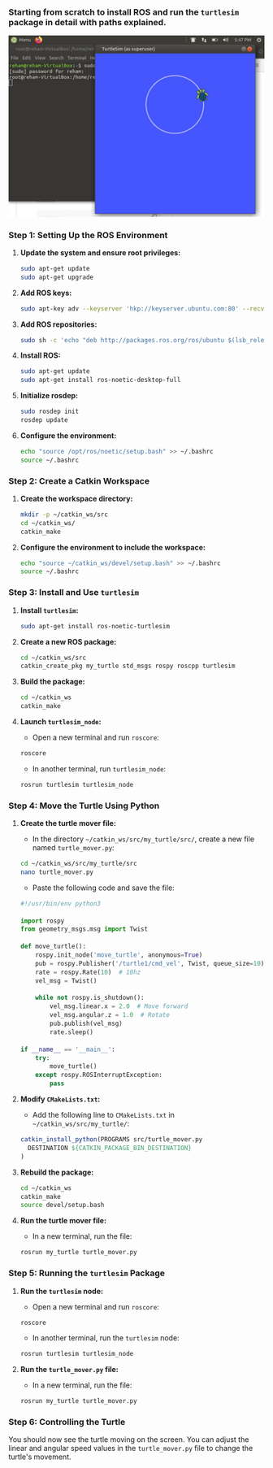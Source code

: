 ### Starting from scratch to install ROS and run the `turtlesim` package in detail with paths explained.

![Turtlesim running](https://github.com/m3hm0o0ud/ros_turtlesim/blob/main/TURTLE.jpg)

### Step 1: Setting Up the ROS Environment

1. **Update the system and ensure root privileges:**
   ```sh
   sudo apt-get update
   sudo apt-get upgrade
   ```

2. **Add ROS keys:**
   ```sh
   sudo apt-key adv --keyserver 'hkp://keyserver.ubuntu.com:80' --recv-key C1CF6E31E6BADE8868B172B4F42ED6FBAB17C654
   ```

3. **Add ROS repositories:**
   ```sh
   sudo sh -c 'echo "deb http://packages.ros.org/ros/ubuntu $(lsb_release -sc) main" > /etc/apt/sources.list.d/ros-latest.list'
   ```

4. **Install ROS:**
   ```sh
   sudo apt-get update
   sudo apt-get install ros-noetic-desktop-full
   ```

5. **Initialize rosdep:**
   ```sh
   sudo rosdep init
   rosdep update
   ```

6. **Configure the environment:**
   ```sh
   echo "source /opt/ros/noetic/setup.bash" >> ~/.bashrc
   source ~/.bashrc
   ```

### Step 2: Create a Catkin Workspace

1. **Create the workspace directory:**
   ```sh
   mkdir -p ~/catkin_ws/src
   cd ~/catkin_ws/
   catkin_make
   ```

2. **Configure the environment to include the workspace:**
   ```sh
   echo "source ~/catkin_ws/devel/setup.bash" >> ~/.bashrc
   source ~/.bashrc
   ```

### Step 3: Install and Use `turtlesim`

1. **Install `turtlesim`:**
   ```sh
   sudo apt-get install ros-noetic-turtlesim
   ```

2. **Create a new ROS package:**
   ```sh
   cd ~/catkin_ws/src
   catkin_create_pkg my_turtle std_msgs rospy roscpp turtlesim
   ```

3. **Build the package:**
   ```sh
   cd ~/catkin_ws
   catkin_make
   ```

4. **Launch `turtlesim_node`:**
   - Open a new terminal and run `roscore`:
   ```sh
   roscore
   ```
   - In another terminal, run `turtlesim_node`:
   ```sh
   rosrun turtlesim turtlesim_node
   ```

### Step 4: Move the Turtle Using Python

1. **Create the turtle mover file:**
   - In the directory `~/catkin_ws/src/my_turtle/src/`, create a new file named `turtle_mover.py`:
   ```sh
   cd ~/catkin_ws/src/my_turtle/src
   nano turtle_mover.py
   ```

   - Paste the following code and save the file:
   ```python
   #!/usr/bin/env python3

   import rospy
   from geometry_msgs.msg import Twist

   def move_turtle():
       rospy.init_node('move_turtle', anonymous=True)
       pub = rospy.Publisher('/turtle1/cmd_vel', Twist, queue_size=10)
       rate = rospy.Rate(10)  # 10hz
       vel_msg = Twist()

       while not rospy.is_shutdown():
           vel_msg.linear.x = 2.0  # Move forward
           vel_msg.angular.z = 1.0  # Rotate
           pub.publish(vel_msg)
           rate.sleep()

   if __name__ == '__main__':
       try:
           move_turtle()
       except rospy.ROSInterruptException:
           pass
   ```

2. **Modify `CMakeLists.txt`:**
   - Add the following line to `CMakeLists.txt` in `~/catkin_ws/src/my_turtle/`:
   ```cmake
   catkin_install_python(PROGRAMS src/turtle_mover.py
     DESTINATION ${CATKIN_PACKAGE_BIN_DESTINATION}
   )
   ```

3. **Rebuild the package:**
   ```sh
   cd ~/catkin_ws
   catkin_make
   source devel/setup.bash
   ```

4. **Run the turtle mover file:**
   - In a new terminal, run the file:
   ```sh
   rosrun my_turtle turtle_mover.py
   ```

### Step 5: Running the `turtlesim` Package

1. **Run the `turtlesim` node:**
   - Open a new terminal and run `roscore`:
   ```sh
   roscore
   ```
   - In another terminal, run the `turtlesim` node:
   ```sh
   rosrun turtlesim turtlesim_node
   ```

2. **Run the `turtle_mover.py` file:**
   - In a new terminal, run the file:
   ```sh
   rosrun my_turtle turtle_mover.py
   ```

### Step 6: Controlling the Turtle

You should now see the turtle moving on the screen. You can adjust the linear and angular speed values in the `turtle_mover.py` file to change the turtle's movement.
